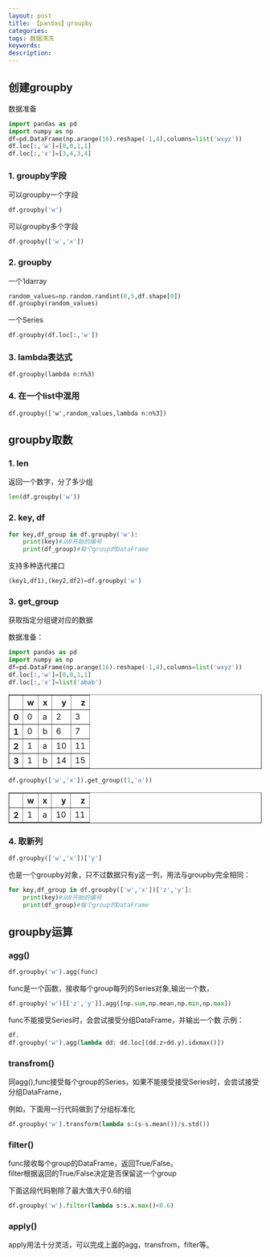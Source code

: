 ```yaml
---
layout: post
title: 【pandas】groupby
categories:
tags: 数据清洗
keywords:
description:
---
```


## 创建groupby

数据准备
```py
import pandas as pd
import numpy as np
df=pd.DataFrame(np.arange(16).reshape(-1,4),columns=list('wxyz'))
df.loc[:,'w']=[0,0,1,1]
df.loc[:,'x']=[3,4,3,4]
```


### 1. groupby字段
可以groupby一个字段
```py
df.groupby('w')

```
可以groupby多个字段
```py
df.groupby(['w','x'])
```
### 2. groupby
一个1darray
```py
random_values=np.random.randint(0,5,df.shape[0])
df.groupby(random_values)
```
一个Series
```py
df.groupby(df.loc[:,'w'])
```
### 3. lambda表达式
```
df.groupby(lambda n:n%3)
```

### 4. 在一个list中混用

```
df.groupby(['w',random_values,lambda n:n%3])
```

## groupby取数

### 1. len

返回一个数字，分了多少组

```py
len(df.groupby('w'))
```

### 2. key, df

```py
for key,df_group in df.groupby('w'):
    print(key)#从0开始的编号
    print(df_group)#每个group的DataFrame
```

支持多种迭代接口

```py
(key1,df1),(key2,df2)=df.groupby('w')
```

### 3. get_group

获取指定分组键对应的数据  

数据准备：

```py
import pandas as pd
import numpy as np
df=pd.DataFrame(np.arange(16).reshape(-1,4),columns=list('wxyz'))
df.loc[:,'w']=[0,0,1,1]
df.loc[:,'x']=list('abab')
```

<table border="1" class="dataframe">
  <thead>
    <tr style="text-align: right;">
      <th></th>
      <th>w</th>
      <th>x</th>
      <th>y</th>
      <th>z</th>
    </tr>
  </thead>
  <tbody>
    <tr>
      <th>0</th>
      <td>0</td>
      <td>a</td>
      <td>2</td>
      <td>3</td>
    </tr>
    <tr>
      <th>1</th>
      <td>0</td>
      <td>b</td>
      <td>6</td>
      <td>7</td>
    </tr>
    <tr>
      <th>2</th>
      <td>1</td>
      <td>a</td>
      <td>10</td>
      <td>11</td>
    </tr>
    <tr>
      <th>3</th>
      <td>1</td>
      <td>b</td>
      <td>14</td>
      <td>15</td>
    </tr>
  </tbody>
</table>

```py
df.groupby(['w','x']).get_group((1,'a'))
```

<table border="1" class="dataframe">
  <thead>
    <tr style="text-align: right;">
      <th></th>
      <th>w</th>
      <th>x</th>
      <th>y</th>
      <th>z</th>
    </tr>
  </thead>
  <tbody>
    <tr>
      <th>2</th>
      <td>1</td>
      <td>a</td>
      <td>10</td>
      <td>11</td>
    </tr>
  </tbody>
</table>

### 4. 取新列

```py
df.groupby(['w','x'])['y']
```
也是一个groupby对象，只不过数据只有y这一列，用法与groupby完全相同：
```py
for key,df_group in df.groupby(['w','x'])['z','y']:
    print(key)#从0开始的编号
    print(df_group)#每个group的DataFrame
```


## groupby运算

### agg()

```py
df.groupby('w').agg(func)
```

func是一个函数，接收每个group每列的Series对象,输出一个数，  

```py
df.groupby('w')[['z','y']].agg([np.sum,np.mean,np.min,np.max])
```

func不能接受Series时，会尝试接受分组DataFrame，并输出一个数
示例：
```py
df.
df.groupby('w').agg(lambda dd: dd.loc[(dd.z+dd.y).idxmax()])
```


### transfrom()

同agg(),func接受每个group的Series，如果不能接受接受Series时，会尝试接受分组DataFrame，

例如，下面用一行代码做到了分组标准化

```py
df.groupby('w').transform(lambda s:(s-s.mean())/s.std())
```

### filter()

func接收每个group的DataFrame，返回True/False。  
filter根据返回的True/False决定是否保留这一个group

下面这段代码剔除了最大值大于0.6的组  
```py
df.groupby('w').filter(lambda s:s.x.max()<0.6)
```


### apply()
apply用法十分灵活，可以完成上面的agg，transfrom，filter等。  
